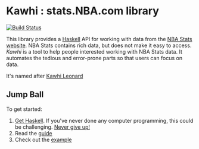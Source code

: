 # Kawhi : stats.NBA.com library

[![Build Status](https://travis-ci.org/hamsterdam/kawhi.svg?branch=development)](https://travis-ci.org/hamsterdam/kawhi)

This library provides a [Haskell](https://haskell-lang.org) API for working with data from the [NBA Stats website](http://stats.nba.com). NBA Stats contains rich data, but does not make it easy to access. *Kawhi* is a tool to help people interested working with NBA Stats data. It automates the tedious and error-prone parts so that users can focus on data.

It's named after [Kawhi Leonard](http://cdn2.vox-cdn.com/assets/5039756/Kawhi-Leonard-portrait-oil.JPG)

## Jump Ball

To get started:

1. [Get Haskell](https://haskell-lang.org/get-started). If you've never done any computer programming, this could be challenging. [Never give up!](https://www.instagram.com/p/BENA9hpN_wL/)
2. Read the [guide](guide.md)
3. Check out the [example](example)
